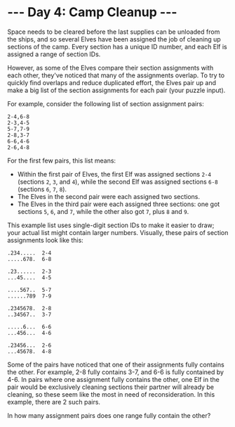 # --- Day 4: Camp Cleanup ---
Space needs to be cleared before the last supplies can be unloaded from the ships, and so several Elves have been assigned 
the job of cleaning up sections of the camp. Every section has a unique ID number, and each Elf is assigned a range of section IDs.

However, as some of the Elves compare their section assignments with each other, they've noticed that many of the 
assignments overlap. To try to quickly find overlaps and reduce duplicated effort, the Elves pair up and make a big list 
of the section assignments for each pair (your puzzle input).

For example, consider the following list of section assignment pairs:
```
2-4,6-8
2-3,4-5
5-7,7-9
2-8,3-7
6-6,4-6
2-6,4-8
```
For the first few pairs, this list means:

- Within the first pair of Elves, the first Elf was assigned sections `2-4` (sections `2`, `3`, and `4`), while the second Elf was 
assigned sections `6-8` (sections `6`, `7`, `8`).
- The Elves in the second pair were each assigned two sections.
- The Elves in the third pair were each assigned three sections: one got sections `5`, `6`, and `7`, while the other also 
got `7`, plus `8` and `9`.

This example list uses single-digit section IDs to make it easier to draw; your actual list might contain larger numbers. 
Visually, these pairs of section assignments look like this:
```
.234.....  2-4
.....678.  6-8

.23......  2-3
...45....  4-5

....567..  5-7
......789  7-9

.2345678.  2-8
..34567..  3-7

.....6...  6-6
...456...  4-6

.23456...  2-6
...45678.  4-8
```
Some of the pairs have noticed that one of their assignments fully contains the other. For example, 2-8 
fully contains 3-7, and 6-6 is fully contained by 4-6. In pairs where one assignment fully contains the other, 
one Elf in the pair would be exclusively cleaning sections their partner will already be cleaning, so these seem like 
the most in need of reconsideration. In this example, there are 2 such pairs.

In how many assignment pairs does one range fully contain the other?